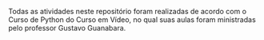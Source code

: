 Todas as atividades neste repositório foram realizadas de acordo com o Curso de Python do Curso em Vídeo, no qual suas aulas foram ministradas pelo professor Gustavo Guanabara.
